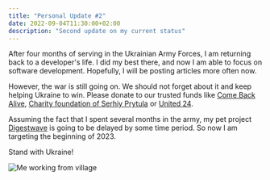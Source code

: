 ```yaml
---
title: "Personal Update #2"
date: 2022-09-04T11:30:00+02:00
description: "Second update on my current status"
---
```


After four months of serving in the Ukrainian Army Forces, I am returning back to a developer's life. I did my best there, and now I am able to focus on software development. Hopefully, I will be posting articles more often now.

However, the war is still going on. We should not forget about it and keep helping Ukraine to win. Please donate to our trusted funds like [Come Back Alive](https://savelife.in.ua/en/), [Charity foundation of Serhiy Prytula](https://prytulafoundation.org/en) or [United 24](https://u24.gov.ua).

Assuming the fact that I spent several months in the army, my pet project [Digestwave](https://github.com/ruslanlesko/digestwave/) is going to be delayed by some time period. So now I am targeting the beginning of 2023.

Stand with Ukraine!

![Me working from village](/me_working_from_village.JPG "Me working from village")